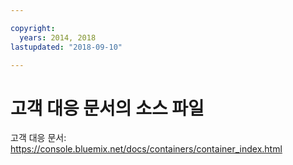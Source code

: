 ```yaml
---

copyright:
  years: 2014, 2018
lastupdated: "2018-09-10"

---
```



# 고객 대응 문서의 소스 파일

고객 대응 문서: https://console.bluemix.net/docs/containers/container_index.html



